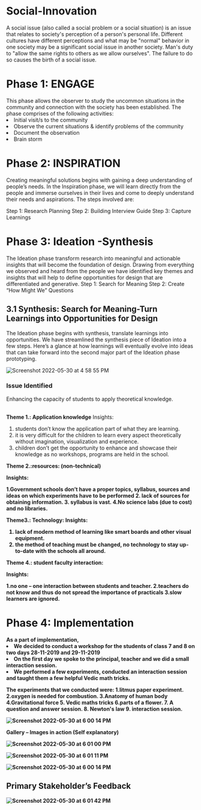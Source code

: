 # Social-Innovation
A social issue (also called a social problem or a social situation) is an issue that relates to society's perception of a person's personal life. Different cultures have different perceptions and what may be "normal" behavior in one society may be a significant social issue in another society. 
Man's duty to "allow the same rights to others as we allow ourselves". The failure to do so causes the birth of a social issue. 

<h1>Phase 1: ENGAGE</h1>
This phase allows the observer to study the uncommon situations in the community and   connection with the society has been established. The phase comprises of the following activities: 
<li>Initial visit/s to the community</li>                   
<li>Observe the current situations & identify problems of the community</li>
<li>Document the observation		</li>
<li>Brain storm</li>

<h1>Phase 2: INSPIRATION</h1>
Creating meaningful solutions begins with gaining a deep understanding of people’s needs.
In the Inspiration phase, we will learn directly from the people and immerse ourselves in their lives and come to deeply understand their needs and aspirations.  The steps involved are:

Step 1: Research Planning 
Step 2: Building Interview Guide
Step 3: Capture Learnings

<h1>Phase 3: Ideation -Synthesis</h1>
The Ideation phase transform research into meaningful and actionable insights that will become the foundation of design. Drawing from everything we observed and heard from the people we have identified key themes and insights that will help to define opportunities for design that are differentiated and generative.
Step 1: Search for Meaning
Step 2: Create “How Might We” Questions

<h2>3.1 Synthesis: Search for Meaning-Turn Learnings into Opportunities for Design</h2>
The Ideation phase begins with synthesis, translate learnings into opportunities. We have streamlined the synthesis piece of Ideation into a few steps. Here’s a glance at how learnings will eventually evolve into ideas that can take forward into the second major part of the Ideation phase prototyping.

![Screenshot 2022-05-30 at 4 58 55 PM](https://user-images.githubusercontent.com/91361896/170983159-053bb1a4-7839-4f03-a19c-b0e617876716.png)

<h3>Issue Identified </h3>
Enhancing the capacity of students to apply theoretical knowledge.
<br><br>

<b>Theme 1.:  Application knowledge</b>
Insights:

1. students don’t know the application part of what they are learning.
2. it is very difficult for the children to learn every aspect theoretically without imagination,    visualization and experience.
3. children don’t get the opportunity to enhance and showcase their knowledge as no workshops, programs are held in the school. 

<b>Theme 2.:resources: (non-technical)

Insights:

1.Government schools don’t have a proper topics, syllabus, sources and ideas on which 
experiments have to be performed
2. lack of sources for obtaining information.
3. syllabus is vast.
4.No science labs (due to cost) and no libraries.

<b>Theme3.: Technology:
Insights:

1.  lack of modern method of learning like smart boards and other visual equipment.
2. the method of teaching must be changed, no technology to stay up-to-date with the schools all around.

Theme 4.: student faculty interaction:

Insights:

1.no one – one interaction between students and teacher.
2.teachers do not know and thus do not spread the importance of practicals
3.slow learners are ignored.

  <h1>Phase 4: Implementation</h1>  
As a part of implementation, 

<li>We decided to conduct a workshop for the students of class 7 and 8 on two days 28-11-2019 and 29-11-2019</li>
<li>On the first day we spoke to the principal, teacher and we did a small interaction session.  </li>
<li>We performed a few experiments, conducted an interaction session and taught them a few helpful Vedic math tricks.</li>

The experiments that we conducted were:
1.litmus paper experiment.
2.oxygen is needed for combustion.
3.Anatomy of human body
4.Gravitational force 
5. Vedic maths tricks
6.parts of a flower.
7. A question and answer session.
8. Newton's law
9. interaction session.
  
  ![Screenshot 2022-05-30 at 6 00 14 PM](https://user-images.githubusercontent.com/91361896/170992738-979e55a6-6e3c-4c8e-a7a9-103b89510982.png)

  Gallery – Images in action (Self explanatory)
  
  ![Screenshot 2022-05-30 at 6 01 00 PM](https://user-images.githubusercontent.com/91361896/170992876-f704c360-9ce2-46df-938c-a0ea995882ef.png)

  ![Screenshot 2022-05-30 at 6 01 11 PM](https://user-images.githubusercontent.com/91361896/170992885-6eb61573-6398-4ef9-bf0a-0d327acc305e.png)

  ![Screenshot 2022-05-30 at 6 00 14 PM](https://user-images.githubusercontent.com/91361896/170992738-979e55a6-6e3c-4c8e-a7a9-103b89510982.png)
  

  <h2>Primary Stakeholder’s Feedback </h2>
  
  ![Screenshot 2022-05-30 at 6 01 42 PM](https://user-images.githubusercontent.com/91361896/170993020-371dcb7c-1aea-4d66-881b-ae03d3cba0ea.png)
